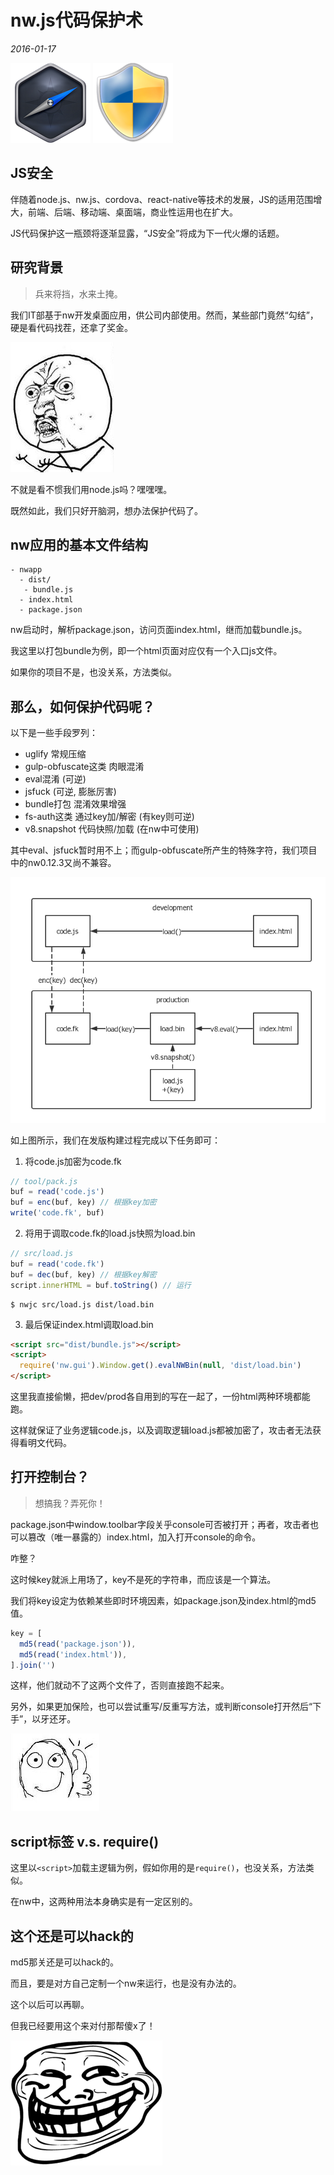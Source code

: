 
# nw.js代码保护术

*2016-01-17*

<img src="nwjs.png">
<img src="shield.png">


## JS安全

伴随着node.js、nw.js、cordova、react-native等技术的发展，JS的适用范围增大，前端、后端、移动端、桌面端，商业性运用也在扩大。

JS代码保护这一瓶颈将逐渐显露，“JS安全”将成为下一代火爆的话题。


## 研究背景

> 兵来将挡，水来土掩。

我们IT部基于nw开发桌面应用，供公司内部使用。然而，某些部门竟然“勾结”，硬是看代码找茬，还拿了奖金。

<img src="wtf.png">

不就是看不惯我们用node.js吗？嘿嘿嘿。

既然如此，我们只好开脑洞，想办法保护代码了。


## nw应用的基本文件结构

```plain
- nwapp
  - dist/
   - bundle.js
  - index.html
  - package.json
```

nw启动时，解析package.json，访问页面index.html，继而加载bundle.js。

我这里以打包bundle为例，即一个html页面对应仅有一个入口js文件。

如果你的项目不是，也没关系，方法类似。


## 那么，如何保护代码呢？

以下是一些手段罗列：

- uglify 常规压缩
- gulp-obfuscate这类 肉眼混淆
- eval混淆 (可逆)
- jsfuck (可逆, 膨胀厉害)
- bundle打包 混淆效果增强
- fs-auth这类 通过key加/解密 (有key则可逆)
- v8.snapshot 代码快照/加载 (在nw中可使用)

其中eval、jsfuck暂时用不上；而gulp-obfuscate所产生的特殊字符，我们项目中的nw0.12.3又尚不兼容。



<img src="flow.png">

如上图所示，我们在发版构建过程完成以下任务即可：

1. 将code.js加密为code.fk

  ```js
  // tool/pack.js
  buf = read('code.js')
  buf = enc(buf, key) // 根据key加密
  write('code.fk', buf)
  ```

2. 将用于调取code.fk的load.js快照为load.bin

  ```js
  // src/load.js
  buf = read('code.fk')
  buf = dec(buf, key) // 根据key解密
  script.innerHTML = buf.toString() // 运行
  ```

  ```plain
  $ nwjc src/load.js dist/load.bin
  ```

3. 最后保证index.html调取load.bin

  ```html
  <script src="dist/bundle.js"></script>
  <script>
    require('nw.gui').Window.get().evalNWBin(null, 'dist/load.bin')
  </script>
  ```

  这里我直接偷懒，把dev/prod各自用到的写在一起了，一份html两种环境都能跑。

这样就保证了业务逻辑code.js，以及调取逻辑load.js都被加密了，攻击者无法获得看明文代码。


## 打开控制台？

> 想搞我？弄死你！

package.json中window.toolbar字段关乎console可否被打开；再者，攻击者也可以篡改（唯一暴露的）index.html，加入打开console的命令。

咋整？

这时候key就派上用场了，key不是死的字符串，而应该是一个算法。

我们将key设定为依赖某些即时环境因素，如package.json及index.html的md5值。

```js
key = [
  md5(read('package.json')),
  md5(read('index.html')),
].join('')
```

这样，他们就动不了这两个文件了，否则直接跑不起来。

另外，如果更加保险，也可以尝试重写/反重写方法，或判断console打开然后“下手”，以牙还牙。

<img src="thumbup.png">


## script标签 v.s. require()

这里以`<script>`加载主逻辑为例，假如你用的是`require()`，也没关系，方法类似。

在nw中，这两种用法本身确实是有一定区别的。


## 这个还是可以hack的

md5那关还是可以hack的。

而且，要是对方自己定制一个nw来运行，也是没有办法的。

这个以后可以再聊。

但我已经要用这个来对付那帮傻x了！

<img src="smile.png">

